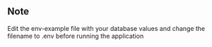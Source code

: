 ## Note 

Edit the env-example file with your database values and change the filename to .env before running the application

